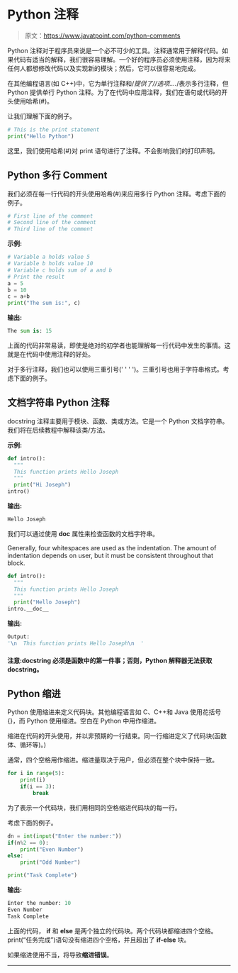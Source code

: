 # Python 注释

> 原文：<https://www.javatpoint.com/python-comments>

Python 注释对于程序员来说是一个必不可少的工具。注释通常用于解释代码。如果代码有适当的解释，我们很容易理解。一个好的程序员必须使用注释，因为将来任何人都想修改代码以及实现新的模块；然后，它可以很容易地完成。

在其他编程语言(如 C++)中，它为单行注释和/*提供了//选项....*/表示多行注释，但 Python 提供单行 Python 注释。为了在代码中应用注释，我们在语句或代码的开头使用哈希(#)。

让我们理解下面的例子。

```py
# This is the print statement
print("Hello Python")

```

这里，我们使用哈希(#)对 print 语句进行了注释。不会影响我们的打印声明。

## Python 多行 Comment

我们必须在每一行代码的开头使用哈希(#)来应用多行 Python 注释。考虑下面的例子。

```py
# First line of the comment 
# Second line of the comment
# Third line of the comment

```

**示例:**

```py
# Variable a holds value 5
# Variable b holds value 10
# Variable c holds sum of a and b
# Print the result
a = 5
b = 10
c = a+b
print("The sum is:", c)

```

**输出:**

```py
The sum is: 15

```

上面的代码非常易读，即使是绝对的初学者也能理解每一行代码中发生的事情。这就是在代码中使用注释的好处。

对于多行注释，我们也可以使用三重引号(' ' ' ')。三重引号也用于字符串格式。考虑下面的例子。

## 文档字符串 Python 注释

docstring 注释主要用于模块、函数、类或方法。它是一个 Python 文档字符串。我们将在后续教程中解释该类/方法。

**示例:**

```py
def intro():
  """
  This function prints Hello Joseph
  """
  print("Hi Joseph")            
intro()

```

**输出:**

```py
Hello Joseph

```

我们可以通过使用 __doc__ 属性来检查函数的文档字符串。

Generally, four whitespaces are used as the indentation. The amount of indentation depends on user, but it must be consistent throughout that block.

```py
def intro():
  """
  This function prints Hello Joseph
  """
  print("Hello Joseph")            
intro.__doc__

```

**输出:**

```py
Output:
'\n  This function prints Hello Joseph\n  '

```

#### 注意:docstring 必须是函数中的第一件事；否则，Python 解释器无法获取 docstring。

## Python 缩进

Python 使用缩进来定义代码块。其他编程语言如 C、C++和 Java 使用花括号{}，而 Python 使用缩进。空白在 Python 中用作缩进。

缩进在代码的开头使用，并以非预期的一行结束。同一行缩进定义了代码块(函数体、循环等)。)

通常，四个空格用作缩进。缩进量取决于用户，但必须在整个块中保持一致。

```py
for i in range(5):
    print(i)
    if(i == 3):
        break

```

为了表示一个代码块，我们用相同的空格缩进代码块的每一行。

考虑下面的例子。

```py
dn = int(input("Enter the number:"))
if(n%2 == 0):
    print("Even Number")
else:
    print("Odd Number")

print("Task Complete")

```

**输出:**

```py
Enter the number: 10
Even Number
Task Complete

```

上面的代码， **if** 和 **else** 是两个独立的代码块。两个代码块都缩进四个空格。print(“任务完成”)语句没有缩进四个空格，并且超出了 **if-else** 块。

如果缩进使用不当，将导致**缩进错误**。

* * *